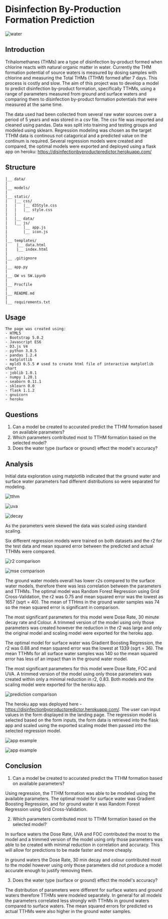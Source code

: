 # Disinfection By-Production Formation Prediction

![water](static/images/water.jpg)

## Introduction

Trihalomethanes (THMs) are a type of disinfection by-product formed when chlorine reacts with natural organic matter in water. Currently the THM 
formation potential of source waters is measured by dosing samples with chlorine and measuring the Total THMs (TTHM) formed after 7 days. This
process is costly and slow. The aim of this project was to develop a model to predict disinfection by-product formation, specifically TTHMs, using a range 
of parameters measured from ground and surface waters and comparing them to disinfection by-product formation potentials that were measured at the same time.

The data used had been collected from several raw water sources over a period of 5 years and was stored in a csv file. The csv file was imported and cleaned using
pandas. Data was split into training and testing groups and modeled using sklearn. Regression modeling was chosen as the target TTHM data is continous not catagorical
and a predicted value on the continum is required. Several regression models were created and compared, the optimal models were exported and deployed using a 
flask app on heroku: https://disinfectionbyproductpredictor.herokuapp.com/



## Structure
```
|__ data/
|
|__ models/
|
|__ static/                 
|   |__ css/                
|   |   |__ d3Style.css             
|   |   |__ style.css               
|   |   
|   |__ data/                       
|   |__ js/
|       |__ app.js                  
|       |__ icon.js                 
|
|__ templates/   
|    |__ data.html                  
|    |__ index.html                 
|
|__ .gitignore
|
|__ app.py                          
|
|__ GW vs SW.ipynb                 
|
|__ Procfile
|
|__ README.md
|
|__ requirements.txt

```

## Usage

```
The page was created using:
- HTML5
- Bootstrap 5.0.2
- Javascript ES6
- D3.js V4
- python 3.8.5
- pandas 1.2.4
- matplotlib 
- mpld3 0.5.5 # used to create html file of interactive matplotlib chart
- joblib 1.0.1
- numpy 1.20.1
- seaborn 0.11.1
- sklearn 0.0
- flask 1.1.2
- gnuicorn
- heroku

```


## Questions

1. Can a model be created to accurated predict the TTHM formation based on available parameters?
2. Which parameters contributed most to TTHM formation based on the selected model?
3. Does the water type (surface or ground) effect the model's accuracy?



## Analysis

Initial data exploration using matplotlib indicated that the ground water and surface water parameters had different 
distributions so were separated for modeling. 


![tthm](static/data/tthm.png)

![uva](static/data/uva.png)

![decay](static/data/decayrate.png)

As the parameters were skewed the data was scaled using standard scaling.

Six different regression models were trained on both datasets and the r2 for the test data and mean squared error between the 
predicted and actual TTHMs were compared.


![r2 comparison](static/data/r2bar.png)

![mse comparison](static/data/mse.png)


The ground water models overall has lower r2s compared to the surface water models, therefore there was less correlation 
between the parameters and TTHMs. The optimal model was Random Forest Regression using Grid Cross-Validation, the r2 was 0.75 and mean 
squared error was the lowest as 1657 (sqrt = 40). The mean of TTHms in the ground water samples was 74 so the mean squared 
error is significant in comparison. 

The most significant parameters for this model were Dose Rate, 30 minute decay rate and Colour. A trimmed version of the model
using only those parameters was created however the reduction in the r2 was large and only the original model and scaling model
were exported for the heroku app.

The optimal model for surface water was Gradient Boosting Regression, the r2 was 0.88 and mean squared error was the lowest at 1339 (sqrt = 36). 
The mean TTHMs for all surface water samples was 140 so the mean squared error has less of an impact than in the ground water model.

The most significant parameters for this model were Dose Rate, FOC and UVA. A trimmed version of the model using only those parameters was 
created within only a minimal reduction in r2, 0.83. Both models and the scaling model were exported for the heroku app.


![prediction comparison](static/data/predsw.png)


The heroku app was deployed here - https://disinfectionbyproductpredictor.herokuapp.com/. The user can input values in the form displayed 
in the landing page. The regression model is selected based on the form inputs, the form data is retrieved into the flask app and scaled using 
the exported scaling model then passed into the selected regression model.


![app example](static/data/app2.png)



![app example](static/data/app1.png)



## Conclusion

1. Can a model be created to accurated predict the TTHM formation based on available parameters?

Using regression, the TTHM formation was able to be modeled using the available parameters. The optimal model for surface water was Gradient Boosting 
Regression, and for ground water it was Random Forest Regression using Grid Cross-Validation.

2. Which parameters contributed most to TTHM formation based on the selected model?

In surface waters the Dose Rate, UVA and FOC contributed the most to the model and a trimmed version of the model using only those parameters was
able to be created with minimal reduction in correlation and accuracy. This will allow for predictions to be made faster and more cheaply.

In ground waters the Dose Rate, 30 min decay and colour contributed most to the model however using only those parameters did not produce a model
accurate enough to justify removing them.

3. Does the water type (surface or ground) effect the model's accuracy?

The distribution of parameters were different for surface waters and ground waters therefore TTHMs were modeled separately. In general for all models
the parameters correlated less strongly with TTHMs in ground waters compared to surface waters. The mean squared errors for predicted vs actual TTHMs
were also higher in the ground water samples.


































